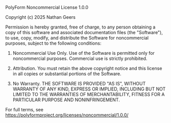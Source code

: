 PolyForm Noncommercial License 1.0.0

Copyright (c) 2025 Nathan Geers

Permission is hereby granted, free of charge, to any person obtaining a copy
of this software and associated documentation files (the "Software"), to
use, copy, modify, and distribute the Software for noncommercial purposes,
subject to the following conditions:

1. Noncommercial Use Only.
   Use of the Software is permitted only for noncommercial purposes.
   Commercial use is strictly prohibited.

2. Attribution.
   You must retain the above copyright notice and this license
   in all copies or substantial portions of the Software.

3. No Warranty.
   THE SOFTWARE IS PROVIDED "AS IS", WITHOUT WARRANTY OF ANY KIND,
   EXPRESS OR IMPLIED, INCLUDING BUT NOT LIMITED TO THE WARRANTIES
   OF MERCHANTABILITY, FITNESS FOR A PARTICULAR PURPOSE AND NONINFRINGEMENT.

For full terms, see https://polyformproject.org/licenses/noncommercial/1.0.0/

